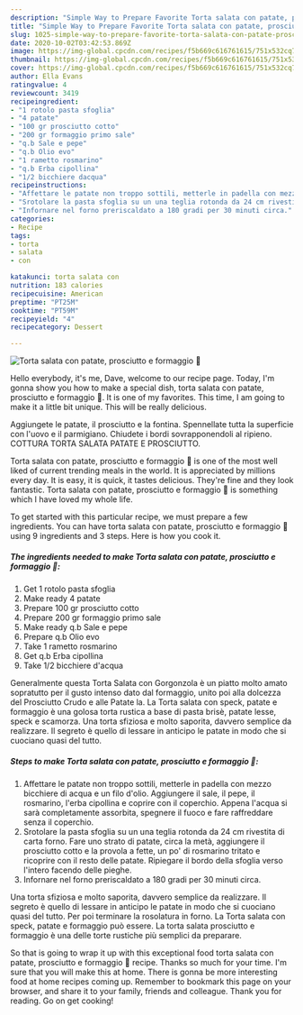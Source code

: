 ```yaml
---
description: "Simple Way to Prepare Favorite Torta salata con patate, prosciutto e formaggio 🌷"
title: "Simple Way to Prepare Favorite Torta salata con patate, prosciutto e formaggio 🌷"
slug: 1025-simple-way-to-prepare-favorite-torta-salata-con-patate-prosciutto-e-formaggio
date: 2020-10-02T03:42:53.869Z
image: https://img-global.cpcdn.com/recipes/f5b669c616761615/751x532cq70/torta-salata-con-patate-prosciutto-e-formaggio-🌷-recipe-main-photo.jpg
thumbnail: https://img-global.cpcdn.com/recipes/f5b669c616761615/751x532cq70/torta-salata-con-patate-prosciutto-e-formaggio-🌷-recipe-main-photo.jpg
cover: https://img-global.cpcdn.com/recipes/f5b669c616761615/751x532cq70/torta-salata-con-patate-prosciutto-e-formaggio-🌷-recipe-main-photo.jpg
author: Ella Evans
ratingvalue: 4
reviewcount: 3419
recipeingredient:
- "1 rotolo pasta sfoglia"
- "4 patate"
- "100 gr prosciutto cotto"
- "200 gr formaggio primo sale"
- "q.b Sale e pepe"
- "q.b Olio evo"
- "1 rametto rosmarino"
- "q.b Erba cipollina"
- "1/2 bicchiere dacqua"
recipeinstructions:
- "Affettare le patate non troppo sottili, metterle in padella con mezzo bicchiere di acqua e un filo d&#39;olio. Aggiungere il sale, il pepe, il rosmarino, l&#39;erba cipollina e coprire con il coperchio. Appena l&#39;acqua si sarà completamente assorbita, spegnere il fuoco e fare raffreddare senza il coperchio."
- "Srotolare la pasta sfoglia su un una teglia rotonda da 24 cm rivestita di carta forno. Fare uno strato di patate, circa la metà, aggiungere il prosciutto cotto e la provola a fette, un po&#39; di rosmarino tritato e ricoprire con il resto delle patate. Ripiegare il bordo della sfoglia verso l&#39;intero facendo delle pieghe."
- "Infornare nel forno preriscaldato a 180 gradi per 30 minuti circa."
categories:
- Recipe
tags:
- torta
- salata
- con

katakunci: torta salata con 
nutrition: 183 calories
recipecuisine: American
preptime: "PT25M"
cooktime: "PT59M"
recipeyield: "4"
recipecategory: Dessert

---
```



![Torta salata con patate, prosciutto e formaggio 🌷](https://img-global.cpcdn.com/recipes/f5b669c616761615/751x532cq70/torta-salata-con-patate-prosciutto-e-formaggio-🌷-recipe-main-photo.jpg)

Hello everybody, it's me, Dave, welcome to our recipe page. Today, I'm gonna show you how to make a special dish, torta salata con patate, prosciutto e formaggio 🌷. It is one of my favorites. This time, I am going to make it a little bit unique. This will be really delicious.

Aggiungete le patate, il prosciutto e la fontina. Spennellate tutta la superficie con l&#39;uovo e il parmigiano. Chiudete i bordi sovrapponendoli al ripieno. COTTURA TORTA SALATA PATATE E PROSCIUTTO.

Torta salata con patate, prosciutto e formaggio 🌷 is one of the most well liked of current trending meals in the world. It is appreciated by millions every day. It is easy, it is quick, it tastes delicious. They're fine and they look fantastic. Torta salata con patate, prosciutto e formaggio 🌷 is something which I have loved my whole life.


To get started with this particular recipe, we must prepare a few ingredients. You can have torta salata con patate, prosciutto e formaggio 🌷 using 9 ingredients and 3 steps. Here is how you cook it.

<!--inarticleads1-->

##### The ingredients needed to make Torta salata con patate, prosciutto e formaggio 🌷:

1. Get 1 rotolo pasta sfoglia
1. Make ready 4 patate
1. Prepare 100 gr prosciutto cotto
1. Prepare 200 gr formaggio primo sale
1. Make ready q.b Sale e pepe
1. Prepare q.b Olio evo
1. Take 1 rametto rosmarino
1. Get q.b Erba cipollina
1. Take 1/2 bicchiere d&#39;acqua


Generalmente questa Torta Salata con Gorgonzola è un piatto molto amato sopratutto per il gusto intenso dato dal formaggio, unito poi alla dolcezza del Prosciutto Crudo e alle Patate la. La Torta salata con speck, patate e formaggio è una golosa torta rustica a base di pasta brisè, patate lesse, speck e scamorza. Una torta sfiziosa e molto saporita, davvero semplice da realizzare. Il segreto è quello di lessare in anticipo le patate in modo che si cuociano quasi del tutto. 

<!--inarticleads2-->

##### Steps to make Torta salata con patate, prosciutto e formaggio 🌷:

1. Affettare le patate non troppo sottili, metterle in padella con mezzo bicchiere di acqua e un filo d&#39;olio. Aggiungere il sale, il pepe, il rosmarino, l&#39;erba cipollina e coprire con il coperchio. Appena l&#39;acqua si sarà completamente assorbita, spegnere il fuoco e fare raffreddare senza il coperchio.
1. Srotolare la pasta sfoglia su un una teglia rotonda da 24 cm rivestita di carta forno. Fare uno strato di patate, circa la metà, aggiungere il prosciutto cotto e la provola a fette, un po&#39; di rosmarino tritato e ricoprire con il resto delle patate. Ripiegare il bordo della sfoglia verso l&#39;intero facendo delle pieghe.
1. Infornare nel forno preriscaldato a 180 gradi per 30 minuti circa.


Una torta sfiziosa e molto saporita, davvero semplice da realizzare. Il segreto è quello di lessare in anticipo le patate in modo che si cuociano quasi del tutto. Per poi terminare la rosolatura in forno. La Torta salata con speck, patate e formaggio può essere. La torta salata prosciutto e formaggio è una delle torte rustiche più semplici da preparare. 

So that is going to wrap it up with this exceptional food torta salata con patate, prosciutto e formaggio 🌷 recipe. Thanks so much for your time. I'm sure that you will make this at home. There is gonna be more interesting food at home recipes coming up. Remember to bookmark this page on your browser, and share it to your family, friends and colleague. Thank you for reading. Go on get cooking!
